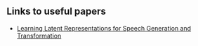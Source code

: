 ## Links to useful papers

* [Learning Latent Representations for Speech Generation and Transformation
](https://arxiv.org/abs/1704.04222)
